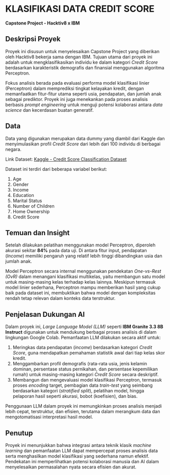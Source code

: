 # KLASIFIKASI DATA CREDIT SCORE
**Capstone Project - Hacktiv8 x IBM**

## Deskripsi Proyek
Proyek ini disusun untuk menyelesaikan Capstone Project yang diberikan oleh Hacktiv8 bekerja sama dengan IBM. Tujuan utama dari proyek ini adalah untuk mengklasifikasikan individu ke dalam kategori *Credit Score* berdasarkan karakteristik demografis dan finansial menggunakan algoritma Perceptron.

Fokus analisis berada pada evaluasi performa model klasifikasi linier (Perceptron) dalam memprediksi tingkat kelayakan kredit, dengan memanfaatkan fitur-fitur utama seperti usia, pendapatan, dan jumlah anak sebagai prediktor. Proyek ini juga menekankan pada proses analisis berbasis *prompt engineering* untuk menguji potensi kolaborasi antara *data science* dan kecerdasan buatan generatif.

## Data
Data yang digunakan merupakan data dummy yang diambil dari Kaggle dan menyimulasikan profil *Credit Score* dari lebih dari 100 individu di berbagai negara.

Link Dataset: [Kaggle - Credit Score Classification Dataset](https://www.kaggle.com/datasets/sujithmandala/credit-score-classification-dataset/data)

Dataset ini terdiri dari beberapa variabel berikut:
1. Age  
2. Gender  
3. Income  
4. Education  
5. Marital Status  
6. Number of Children  
7. Home Ownership  
8. Credit Score  

## Temuan dan Insight
Setelah dilakukan pelatihan menggunakan model Perceptron, diperoleh akurasi sekitar **84%** pada data uji. Di antara fitur input, pendapatan (*Income*) memiliki pengaruh yang relatif lebih tinggi dibandingkan usia dan jumlah anak.

Model Perceptron secara internal menggunakan pendekatan *One-vs-Rest (OvR)* dalam menangani klasifikasi multikelas, yaitu membangun satu model untuk masing-masing kelas terhadap kelas lainnya. Meskipun termasuk model linier sederhana, Perceptron mampu memberikan hasil yang cukup baik pada dataset ini, membuktikan bahwa model dengan kompleksitas rendah tetap relevan dalam konteks data terstruktur.

## Penjelasan Dukungan AI
Dalam proyek ini, *Large Language Model (LLM)* seperti **IBM Granite 3.3 8B Instruct** digunakan untuk mendukung berbagai proses analisis di dalam lingkungan Google Colab. Pemanfaatan LLM dilakukan secara aktif untuk:

1. Meringkas data pendapatan (*income*) berdasarkan kategori *Credit Score*, guna mendapatkan pemahaman statistik awal dari tiap kelas skor kredit.
2. Menggambarkan profil demografis (rata-rata usia, jenis kelamin dominan, persentase status pernikahan, dan persentase kepemilikan rumah) untuk masing-masing kategori *Credit Score* secara deskriptif.
3. Membangun dan mengevaluasi model klasifikasi Perceptron, termasuk proses *encoding* target, pembagian data *train-test* yang seimbang berdasarkan kategori (*stratified split*), pelatihan model, hingga pelaporan hasil seperti akurasi, bobot (koefisien), dan bias.

Penggunaan LLM dalam proyek ini memungkinkan proses analisis menjadi lebih cepat, terstruktur, dan efisien, terutama dalam merangkum data dan mengotomatisasi interpretasi hasil model.

## Penutup
Proyek ini menunjukkan bahwa integrasi antara teknik klasik *machine learning* dan pemanfaatan LLM dapat mempercepat proses analisis data serta menghasilkan model klasifikasi yang sederhana namun efektif. Pendekatan ini memperlihatkan potensi kolaborasi manusia dan AI dalam menyelesaikan permasalahan nyata secara efisien dan akurat.
